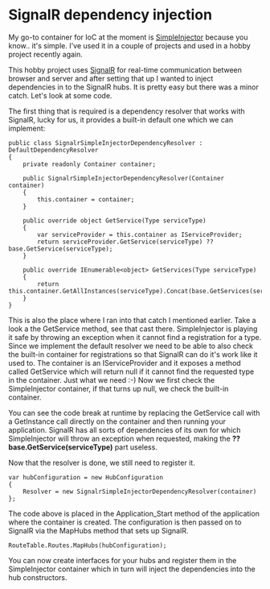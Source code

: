 # SignalR dependency injection

My go-to container for IoC at the moment is [SimpleInjector][1] because you know.. it's simple. I've used it in a couple of projects and used in a hobby project recently again.

This hobby project uses [SignalR][2] for real-time communication between browser and server and after setting that up I wanted to inject dependencies in to the SignalR hubs. It is pretty easy but there was a minor catch. Let's look at some code.

The first thing that is required is a dependency resolver that works with SignalR, lucky for us, it provides a built-in default one which we can implement:

    public class SignalrSimpleInjectorDependencyResolver : DefaultDependencyResolver
    {
        private readonly Container container;
    
        public SignalrSimpleInjectorDependencyResolver(Container container)
        {
            this.container = container;
        }
    
        public override object GetService(Type serviceType)
        {
            var serviceProvider = this.container as IServiceProvider;
            return serviceProvider.GetService(serviceType) ?? base.GetService(serviceType);
        }
    
        public override IEnumerable<object> GetServices(Type serviceType)
        {
            return this.container.GetAllInstances(serviceType).Concat(base.GetServices(serviceType));
        }
    }
    

This is also the place where I ran into that catch I mentioned earlier. Take a look a the GetService method, see that cast there. SimpleInjector is playing it safe by throwing an exception when it cannot find a registration for a type. Since we implement the default resolver we need to be able to also check the built-in container for registrations so that SignalR can do it's work like it used to. The container is an IServiceProvider and it exposes a method called GetService which will return null if it cannot find the requested type in the container. Just what we need :-) Now we first check the SimpleInjector container, if that turns up null, we check the built-in container.

You can see the code break at runtime by replacing the GetService call with a GetInstance call directly on the container and then running your application. SignalR has all sorts of dependencies of its own for which SimpleInjector will throw an exception when requested, making the **?? base.GetService(serviceType)** part useless.

Now that the resolver is done, we still need to register it.

    var hubConfiguration = new HubConfiguration
    {
        Resolver = new SignalrSimpleInjectorDependencyResolver(container)
    };
    

The code above is placed in the Application_Start method of the application where the container is created. The configuration is then passed on to SignalR via the MapHubs method that sets up SignalR.

    RouteTable.Routes.MapHubs(hubConfiguration);
    

You can now create interfaces for your hubs and register them in the SimpleInjector container which in turn will inject the dependencies into the hub constructors.

 [1]: https://simpleinjector.codeplex.com/
 [2]: http://www.asp.net/signalr